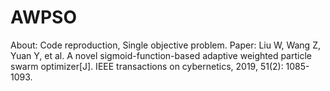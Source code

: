 # AWPSO
About: Code reproduction, Single objective problem.
Paper: Liu W, Wang Z, Yuan Y, et al. A novel sigmoid-function-based adaptive weighted particle swarm optimizer[J]. IEEE transactions on cybernetics, 2019, 51(2): 1085-1093.

